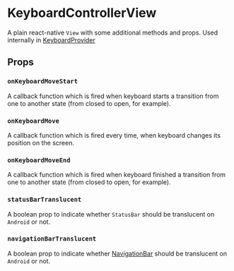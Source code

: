 # KeyboardControllerView

A plain react-native `View` with some additional methods and props. Used internally in [KeyboardProvider](./keyboard-provider.md)

## Props

### `onKeyboardMoveStart`

A callback function which is fired when keyboard starts a transition from one to another state (from closed to open, for example).

### `onKeyboardMove`

A callback function which is fired every time, when keyboard changes its position on the screen.

### `onKeyboardMoveEnd`

A callback function which is fired when keyboard finished a transition from one to another state (from closed to open, for example).

### `statusBarTranslucent`

A boolean prop to indicate whether `StatusBar` should be translucent on `Android` or not.

### `navigationBarTranslucent`

A boolean prop to indicate whether [NavigationBar](https://m2.material.io/design/platform-guidance/android-bars.html#android-navigation-bar) should be translucent on `Android` or not.
